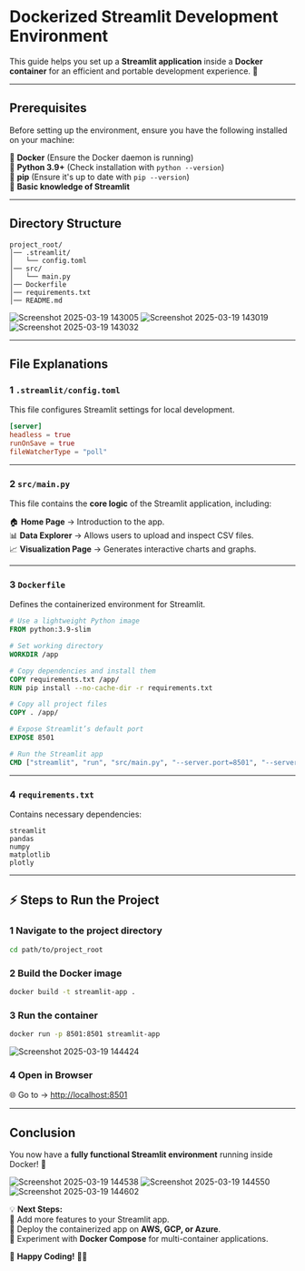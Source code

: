 #  **Dockerized Streamlit Development Environment**  

This guide helps you set up a **Streamlit application** inside a **Docker container** for an efficient and portable development experience. 🚀  

---

##  **Prerequisites**  
Before setting up the environment, ensure you have the following installed on your machine:  

🔹 **Docker**  (Ensure the Docker daemon is running)  
🔹 **Python 3.9+**  (Check installation with `python --version`)  
🔹 **pip**  (Ensure it's up to date with `pip --version`)  
🔹 **Basic knowledge of Streamlit**   

---

##  **Directory Structure**  

```
project_root/
│── .streamlit/
│   └── config.toml
│── src/
│   └── main.py
│── Dockerfile
│── requirements.txt
│── README.md
```
![Screenshot 2025-03-19 143005](https://github.com/user-attachments/assets/168870ad-140a-4f93-85e8-9780bf8d905f)
![Screenshot 2025-03-19 143019](https://github.com/user-attachments/assets/7d8ba107-6d66-4b0b-bdc8-e750d7242fcb)
![Screenshot 2025-03-19 143032](https://github.com/user-attachments/assets/667f1ec5-e553-4335-bc45-da9b03c987d8)



---

##  **File Explanations**  

### **1️ `.streamlit/config.toml`**  
This file configures Streamlit settings for local development.  

```toml
[server]
headless = true
runOnSave = true
fileWatcherType = "poll"
```

---

### **2️ `src/main.py`**  
This file contains the **core logic** of the Streamlit application, including:  

🏠 **Home Page** → Introduction to the app.  
📊 **Data Explorer** → Allows users to upload and inspect CSV files.  
📈 **Visualization Page** → Generates interactive charts and graphs.  

---

### **3️ `Dockerfile`**  
Defines the containerized environment for Streamlit.  

```dockerfile
# Use a lightweight Python image
FROM python:3.9-slim  

# Set working directory
WORKDIR /app  

# Copy dependencies and install them
COPY requirements.txt /app/  
RUN pip install --no-cache-dir -r requirements.txt  

# Copy all project files
COPY . /app/  

# Expose Streamlit’s default port
EXPOSE 8501  

# Run the Streamlit app
CMD ["streamlit", "run", "src/main.py", "--server.port=8501", "--server.address=0.0.0.0"]
```

---

### **4️ `requirements.txt`**  
Contains necessary dependencies:  

```text
streamlit
pandas
numpy
matplotlib
plotly
```

---

## ⚡ **Steps to Run the Project**  

### **1️ Navigate to the project directory**  
```bash
cd path/to/project_root
```

### **2️ Build the Docker image**  
```bash
docker build -t streamlit-app .
```

### **3️ Run the container**  
```bash
docker run -p 8501:8501 streamlit-app
```
![Screenshot 2025-03-19 144424](https://github.com/user-attachments/assets/8c7b2586-5470-4617-b636-fc61a58b7a8d)

### **4️ Open in Browser**  
🌐 Go to → [http://localhost:8501](http://localhost:8501)  

---

##  **Conclusion**  
You now have a **fully functional Streamlit environment** running inside Docker! 🚀  

![Screenshot 2025-03-19 144538](https://github.com/user-attachments/assets/7268f73f-a874-4610-93f1-11411d60b026)
![Screenshot 2025-03-19 144550](https://github.com/user-attachments/assets/82c20b7d-cc51-4d6b-85a3-559cd03c5024)
![Screenshot 2025-03-19 144602](https://github.com/user-attachments/assets/2cc12418-6f89-4e1c-8349-caee4dc18295)






💡 **Next Steps:**  
🔹 Add more features to your Streamlit app.  
🔹 Deploy the containerized app on **AWS, GCP, or Azure**.  
🔹 Experiment with **Docker Compose** for multi-container applications.  

🚀 **Happy Coding!** 🐳💙
